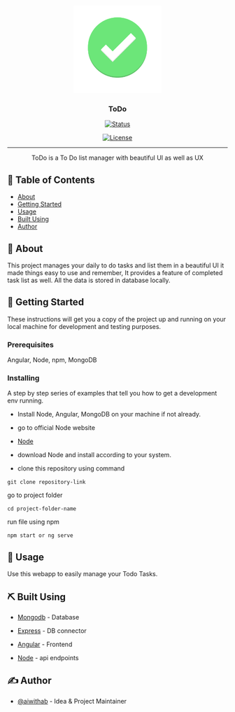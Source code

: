 <p align="center">
  <a href="" rel="noopener">
 <img width=200px height=200px src="https://github.com/aiwithab/ToDo/blob/master/images/todo-logo.webp" alt="Project logo"></a>
</p>

<h3 align="center">ToDo</h3>

<div align="center">

  [![Status](https://img.shields.io/badge/status-active-success.svg)]() 

  [![License](https://img.shields.io/badge/license-MIT-blue.svg)](/LICENSE)

</div>

---

<p align="center"> ToDo is a To Do list manager with beautiful UI as well as UX
    <br> 
</p>

## 📝 Table of Contents

- [About](#about)
- [Getting Started](#getting_started)
- [Usage](#usage)
- [Built Using](#built_using)
- [Author](#authors)


## 🧐 About <a name = "about"></a>

This project manages your daily to do tasks and list them in a beautiful UI it made things easy to use and remember, It provides a feature of completed task list as well. All the data is stored in database locally.

## 🏁 Getting Started <a name = "getting_started"></a>

These instructions will get you a copy of the project up and running on your local machine for development and testing purposes.

### Prerequisites

Angular, Node, npm, MongoDB



### Installing
A step by step series of examples that tell you how to get a development env running.

- Install Node, Angular, MongoDB on your machine if not already.

- go to official Node website

- [Node](https://nodejs.org/en/)


- download Node and install according to your system.

- clone this repository using command

```
git clone repository-link
```

go to project folder

```
cd project-folder-name
```

run file using npm

``` 
npm start or ng serve
```

## 🎈 Usage <a name="usage"></a>

Use this webapp to easily manage your Todo Tasks.

## ⛏️ Built Using <a name = "built_using"></a>

* [Mongodb](https://www.mongodb.com/) - Database

* [Express](https://expressjs.com/) - DB connector

* [Angular](https://angular.io/) - Frontend

* [Node](https://nodejs.org/en/) - api endpoints

## ✍️ Author <a name = "authors"></a>

- [@aiwithab](https://github.com/aiwithab) - Idea & Project Maintainer
